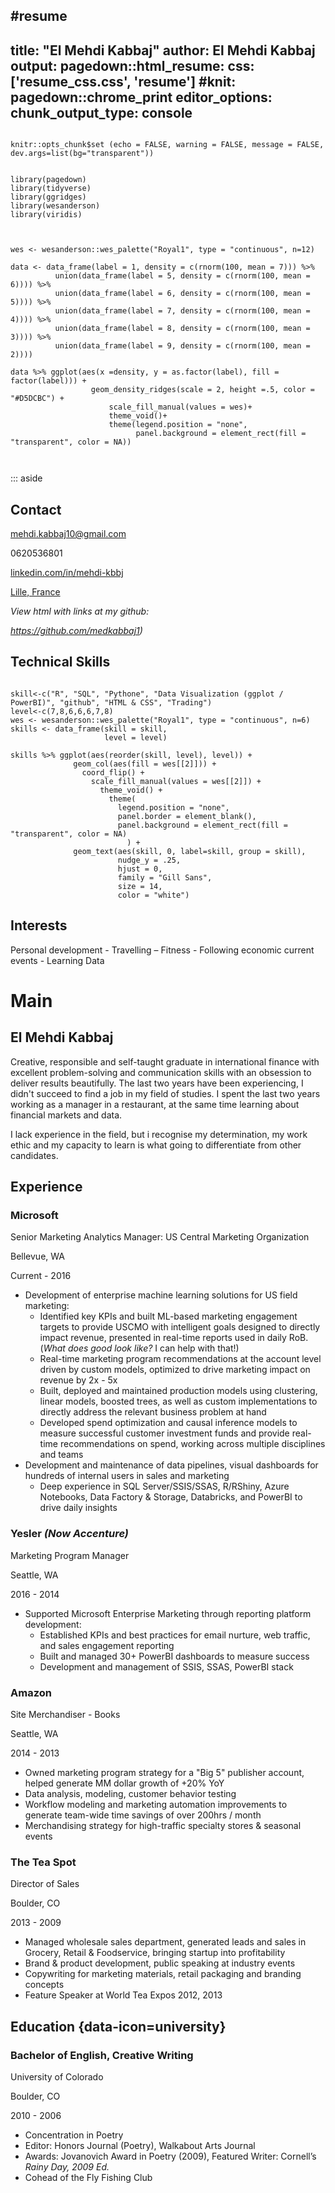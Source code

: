  #resume
---
title: "El Mehdi Kabbaj"
author: El Mehdi Kabbaj
output: 
  pagedown::html_resume:
    css: ['resume_css.css', 'resume']
#knit: pagedown::chrome_print
editor_options: 
  chunk_output_type: console
---

```{r global options, include = FALSE}

knitr::opts_chunk$set (echo = FALSE, warning = FALSE, message = FALSE, dev.args=list(bg="transparent"))

```

```{r libraries used }

library(pagedown)
library(tidyverse)
library(ggridges)
library(wesanderson)
library(viridis)

```


<div class = "densityplot">

```{r fun density plot, fig.height=.5, fig.width=2, fig.align='right'}
  
  
wes <- wesanderson::wes_palette("Royal1", type = "continuous", n=12)
       
data <- data_frame(label = 1, density = c(rnorm(100, mean = 7))) %>% 
          union(data_frame(label = 5, density = c(rnorm(100, mean = 6)))) %>% 
          union(data_frame(label = 6, density = c(rnorm(100, mean = 5)))) %>% 
          union(data_frame(label = 7, density = c(rnorm(100, mean = 4)))) %>% 
          union(data_frame(label = 8, density = c(rnorm(100, mean = 3)))) %>% 
          union(data_frame(label = 9, density = c(rnorm(100, mean = 2)))) 
  
data %>% ggplot(aes(x =density, y = as.factor(label), fill = factor(label))) + 
                  geom_density_ridges(scale = 2, height =.5, color = "#D5DCBC") + 
                      scale_fill_manual(values = wes)+
                      theme_void()+
                      theme(legend.position = "none",
                            panel.background = element_rect(fill = "transparent", color = NA))
  
  
```

</div>

::: aside

Contact 
--------------------------------------

<i class="fa fa-envelope"></i> mehdi.kabbaj10@gmail.com

<i class="fa fa-phone"></i> 0620536801

<i class="fa fa-linkedin"></i> <a href="https://www.linkedin.com/in/mehdi-kbbj">linkedin.com/in/mehdi-kbbj</a>

<!-- hope you like my joke -->
<i class="fa fa-map-marker-alt"></i> <a href="https://www.onzemondial.com/ligue-1/2020-2021/lille-les-images-folles-de-la-celebration-du-titre-avec-les-supporters-en-delire-629723">Lille, France</a>

<i>View html with links at my github: 

https://github.com/medkabbaj1) </i>



Technical Skills
---------------------------------------

```{r skill plot, fig.height=15, fig.width=10}

skill<-c("R", "SQL", "Pythone", "Data Visualization (ggplot / PowerBI)", "github", "HTML & CSS", "Trading")
level<-c(7,8,6,6,6,7,8)
wes <- wesanderson::wes_palette("Royal1", type = "continuous", n=6)
skills <- data_frame(skill = skill,
                     level = level)
                     
skills %>% ggplot(aes(reorder(skill, level), level)) + 
              geom_col(aes(fill = wes[[2]])) + 
                coord_flip() +
                  scale_fill_manual(values = wes[[2]]) +
                    theme_void() +
                      theme(
                        legend.position = "none",
                        panel.border = element_blank(),
                        panel.background = element_rect(fill = "transparent", color = NA)
                          ) +
              geom_text(aes(skill, 0, label=skill, group = skill),
                        nudge_y = .25,
                        hjust = 0,
                        family = "Gill Sans",
                        size = 14,
                        color = "white")
```



Interests
---------------------------------------

Personal development - Travelling – Fitness - Following economic current events - Learning Data




Main
=======================================

El Mehdi Kabbaj
---------------------------------------

Creative, responsible and self-taught graduate in international finance with excellent problem-solving and communication skills with an obsession to deliver results beautifully. The last two years have been experiencing, I didn't succeed to find a job in my field of studies. I spent the last two years working as a manager in a restaurant, at the same time learning about financial markets and data.

I lack experience in the field, but i recognise my determination, my work ethic and my capacity to learn is what going to differentiate from other candidates.

Experience 
--------------------------------------------------------------------------------

### <i class="fa fa-chart-area"></i> Microsoft 

Senior Marketing Analytics Manager: US Central Marketing Organization

Bellevue, WA

Current - 2016

- Development of enterprise machine learning solutions for US field marketing:
  + Identified key KPIs and built ML-based marketing engagement targets to provide USCMO with intelligent goals designed to directly impact revenue, presented in real-time reports used in daily RoB. (<i>What does good look like?</i> I can help with that!)
  + Real-time marketing program recommendations at the account level driven by custom models, optimized to drive marketing impact on revenue by 2x - 5x
  + Built, deployed and maintained production models using clustering, linear models, boosted trees, as well as custom implementations to directly address the relevant business problem at hand
  + Developed spend optimization and causal inference models to measure successful customer investment funds and provide real-time recommendations on spend, working across multiple disciplines and teams
- Development and maintenance of data pipelines, visual dashboards for hundreds of internal users in sales and marketing
  + Deep experience in SQL Server/SSIS/SSAS, R/RShiny, Azure Notebooks, Data Factory & Storage, Databricks, and PowerBI to drive daily insights


### <i class="fa fa-chart-area"></i> Yesler <i>(Now Accenture)</i>

Marketing Program Manager

Seattle, WA

2016 - 2014

- Supported Microsoft Enterprise Marketing through reporting platform development:
  + Established KPIs and best practices for email nurture, web traffic, and sales engagement reporting
  + Built and managed 30+ PowerBI dashboards to measure success
  + Development and management of SSIS, SSAS, PowerBI stack


### <i class="fa fa-book-open"></i> Amazon

Site Merchandiser - Books

Seattle, WA

2014 - 2013

- Owned marketing program strategy for a "Big 5" publisher account, helped generate MM dollar growth of +20% YoY
- Data analysis, modeling, customer behavior testing
- Workflow modeling and marketing automation improvements to generate team-wide time savings of over 200hrs / month
- Merchandising strategy for high-traffic specialty stores & seasonal events

### <i class="fa fa-coffee"></i> The Tea Spot

Director of Sales

Boulder, CO

2013 - 2009

- Managed wholesale sales department, generated leads and sales in Grocery, Retail & Foodservice, bringing startup into profitability
- Brand & product development, public speaking at industry events
- Copywriting for marketing materials, retail packaging and branding concepts
- Feature Speaker at World Tea Expos 2012, 2013

Education {data-icon=university}
--------------------------------------------------------------------------------

### <i class = "fa fa-pen-fancy"></i> Bachelor of English, Creative Writing

University of Colorado

Boulder, CO

2010 - 2006

- Concentration in Poetry
- Editor: Honors Journal (Poetry), Walkabout Arts Journal
- Awards: Jovanovich Award in Poetry (2009), Featured Writer: Cornell’s <i>Rainy Day, 2009 Ed.</i>
- Cohead of the Fly Fishing Club
